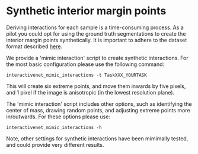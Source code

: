 # Synthetic interior margin points
Deriving interactions for each sample is a time-consuming process. As a pilot you could opt for using the ground truth segmentations to create the interior margin points synthetically. It is important to adhere to the dataset format described [here](dataset_conversion.md).

We provide a 'mimic interaction' script to create synthetic interactions. For the most basic configuration please use the following command:
```
interactivenet_mimic_interactions -t TaskXXX_YOURTASK
```

This will create six extreme points, and move them inwards by five pixels, and 1 pixel if the image is anisotropic (in the lowest resolution plane).  

The 'mimic interaction' script includes other options, such as identifying the center of mass, drawing random points, and adjusting extreme points more in/outwards. For these options please use:
```
interactivenet_mimic_interactions -h
```
Note, other settings for synthetic interactions have been mimimally tested, and could provide very different results.